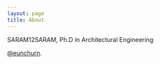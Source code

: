 ```yaml
---
layout: page
title: About
---
```


<p class="message">
  SARAM12SARAM, Ph.D in Architectural Engineering
</p>

[@eunchurn](https://twitter.com/eunchurn).


